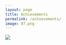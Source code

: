```yaml
---
layout: page
title: Achievements
permalink: /achievements/
image: 07.png
---
```


![]({{site.baseurl}}/img/)
